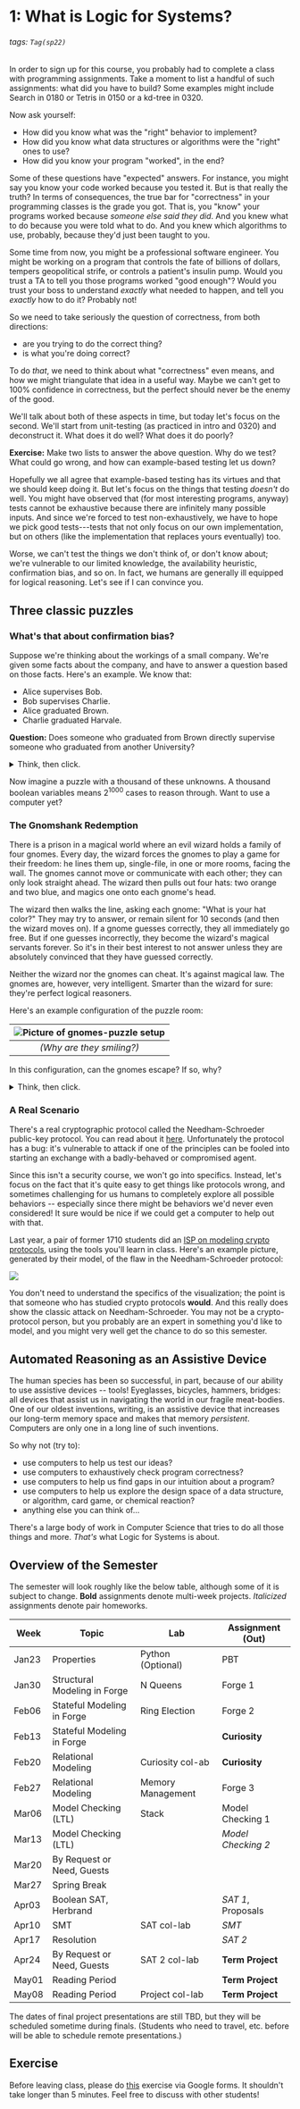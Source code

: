 # 1: What is Logic for Systems?

###### tags: `Tag(sp22)`

In order to sign up for this course, you probably had to complete a class with programming assignments. Take a moment to list a handful of such assignments: what did you have to build? Some examples might include Search in 0180 or Tetris in 0150 or a kd-tree in 0320. 

Now ask yourself:
* How did you know what was the "right" behavior to implement?
* How did you know what data structures or algorithms were the "right" ones to use?
* How did you know your program "worked", in the end?

Some of these questions have "expected" answers. For instance, you might say you know your code worked because you tested it. But is that really the truth? In terms of consequences, the true bar for "correctness" in your programming classes is the grade you got. That is, you "know" your programs worked because _someone else said they did_. And you knew what to do because you were told what to do. And you knew which algorithms to use, probably, because they'd just been taught to you.

Some time from now, you might be a professional software engineer. You might be working on a program that controls the fate of billions of dollars, tempers geopolitical strife, or controls a patient's insulin pump. Would you trust a TA to tell you those programs worked "good enough"? Would you trust your boss to understand _exactly_ what needed to happen, and tell you _exactly_ how to do it? Probably not!

So we need to take seriously the question of correctness, from both directions: 
* are you trying to do the correct thing?
* is what you're doing correct? 

To do _that_, we need to think about what "correctness" even means, and how we might triangulate that idea in a useful way. Maybe we can't get to 100% confidence in correctness, but the perfect should never be the enemy of the good.

We'll talk about both of these aspects in time, but today let's focus on the second. We'll start from unit-testing (as practiced in intro and 0320) and deconstruct it. What does it do well? What does it do poorly?

**Exercise:** Make two lists to answer the above question. Why do we test? What could go wrong, and how can example-based testing let us down?

Hopefully we all agree that example-based testing has its virtues and that we should keep doing it. But let's focus on the things that testing _doesn't_ do well. You might have observed that (for most interesting programs, anyway) tests cannot be exhaustive because there are infinitely many possible inputs. And since we're forced to test non-exhaustively, we have to hope we pick good tests---tests that not only focus on our own implementation, but on others (like the implementation that replaces yours eventually) too.

Worse, we can't test the things we don't think of, or don't know about; we're vulnerable to our limited knowledge, the availability heuristic, confirmation bias, and so on. In fact, we humans are generally ill equipped for logical reasoning. Let's see if I can convince you.

## Three classic puzzles

### What's that about confirmation bias?

Suppose we're thinking about the workings of a small company. We're given some facts about the company, and have to answer a question based on those facts. Here's an example. We know that:

* Alice supervises Bob.
* Bob supervises Charlie.
* Alice graduated Brown.
* Charlie graduated Harvale.


**Question:** Does someone who graduated from Brown directly supervise someone who graduated from another University?

<details>
    <summary>Think, then click.</summary>
Yes! Regardless of whether Bob graduated from Brown, _some_ Brown graduate supervises _some_ non-Brown graduate. Reasoning by hypotheticals, there is one fact we don't know: where Bob graduated. In case he graduated Brown, he supervises Charlie, a non-Brown graduate. In case he graduated from another school, he's supervised by Alice, a Brown graduate.
    
Humans tend to be very bad at reasoning by hypotheticals. There's a temptation to think that this puzzle isn't solvable because we don't know where Bob graduated from. Even Tim thought this when he first encountered the puzzle---in grad school! For logic!    
</details>


Now imagine a puzzle with a thousand of these unknowns. A thousand boolean variables means $2^{1000}$ cases to reason through. Want to use a computer yet?

### The Gnomshank Redemption

There is a prison in a magical world where an evil wizard holds a family of four gnomes. Every day, the wizard forces the gnomes to play a game for their freedom: he lines them up, single-file, in one or more rooms, facing the wall. The gnomes cannot move or communicate with each other; they can only look straight ahead. The wizard then pulls out four hats: two orange and two blue, and magics one onto each gnome's head.

The wizard then walks the line, asking each gnome: "What is your hat color?" They may try to answer, or remain silent for 10 seconds (and then the wizard moves on). If a gnome guesses correctly, they all immediately go free. But if one guesses incorrectly, they become the wizard's magical servants forever. So it's in their best interest to not answer unless they are absolutely convinced that they have guessed correctly.

Neither the wizard nor the gnomes can cheat. It's against magical law. The gnomes are, however, very intelligent. Smarter than the wizard for sure: they're perfect logical reasoners.

Here's an example configuration of the puzzle room:

| ![Picture of gnomes-puzzle setup](https://i.imgur.com/SFAoYZy.jpg) |
|:--:| 
|  *(Why are they smiling?)* |



In this configuration, can the gnomes escape? If so, why?

<details>
    <summary>Think, then click.</summary>
    Yes! The gnomes can escape, because they're able to use the knowledge of other gnomes _without explicit communication. When the wizard asks Gnome #2 what color their hat is, Gnome #2 can conclude nothing, and is silent. Gnome #3 can then reason that his hat, and the hat of Gnome #4, must be different colors. Only two colors are possible. And so the wizard is thwarted.
</details>


### A Real Scenario

There's a real cryptographic protocol called the Needham-Schroeder public-key protocol. You can read about it [here](https://en.wikipedia.org/wiki/Needham–Schroeder_protocol#The_public-key_protocol). Unfortunately the protocol has a bug: it's vulnerable to attack if one of the principles can be fooled into starting an exchange with a badly-behaved or compromised agent.

Since this isn't a security course, we won't go into specifics. Instead, let's focus on the fact that it's quite easy to get things like protocols wrong, and sometimes challenging for us humans to completely explore all possible behaviors -- especially since there might be behaviors we'd never even considered! It sure would be nice if we could get a computer to help out with that.

Last year, a pair of former 1710 students did an [ISP on modeling crypto protocols](http://cs.brown.edu/~tbn/publications/ssdnk-fest21-forge.pdf), using the tools you'll learn in class. Here's an example picture, generated by their model, of the flaw in the Needham-Schroeder protocol:

![](https://i.imgur.com/60jnj0s.png)

You don't need to understand the specifics of the visualization; the point is that someone who has studied crypto protocols **would**. And this really does show the classic attack on Needham-Schroeder. You may not be a crypto-protocol person, but you probably are an expert in something you'd like to model, and you might very well get the chance to do so this semester.

## Automated Reasoning as an Assistive Device

The human species has been so successful, in part, because of our ability to use assistive devices -- tools! Eyeglasses, bicycles, hammers, bridges: all devices that assist us in navigating the world in our fragile meat-bodies. One of our oldest inventions, writing, is an assistive device that increases our long-term memory space and makes that memory _persistent_. Computers are only one in a long line of such inventions.

So why not (try to):
* use computers to help us test our ideas?
* use computers to exhaustively check program correctness?
* use computers to help us find gaps in our intuition about a program?
* use computers to help us explore the design space of a data structure, or algorithm, card game, or chemical reaction?
* anything else you can think of...

There's a large body of work in Computer Science that tries to do all those things and more. _That's_ what Logic for Systems is about.

## Overview of the Semester

The semester will look roughly like the below table, although some of it is subject to change. **Bold** assignments denote multi-week projects. _Italicized_ assignments denote pair homeworks.

| Week | Topic                        | Lab              | Assignment (Out) |
|------|------------------------------|------------------|------------|
| Jan23 | Properties                  | Python (Optional)| PBT        |
| Jan30 | Structural Modeling in Forge| N Queens         | Forge 1    |
| Feb06 | Stateful Modeling in Forge  | Ring Election    | Forge 2    |
| Feb13 | Stateful Modeling in Forge  |                  | **Curiosity**  |
| Feb20 | Relational Modeling         | Curiosity col-ab | **Curiosity**  |
| Feb27 | Relational Modeling         | Memory Management| Forge 3    |
| Mar06 | Model Checking (LTL)        | Stack            | Model Checking 1 |
| Mar13 | Model Checking (LTL)        |                  | _Model Checking 2_ |
| Mar20 | By Request or Need, Guests  |                  |                  |
| Mar27 | Spring Break                |                  |                  |
| Apr03 | Boolean SAT, Herbrand       |                  | _SAT 1_, Proposals |
| Apr10 | SMT                         | SAT col-lab      | _SMT_              |
| Apr17 | Resolution                  |                  | _SAT 2_            |
| Apr24 | By Request or Need, Guests  | SAT 2 col-lab    | **Term Project** |
| May01 | Reading Period              |                  | **Term Project** |
| May08 | Reading Period              | Project col-lab  | **Term Project** |


The dates of final project presentations are still TBD, but they will be scheduled sometime during finals. (Students who need to travel, etc. before will be able to schedule remote presentations.)

## Exercise

Before leaving class, please do [this](https://forms.gle/qxmXWGnLiSAu86YR6) exercise via Google forms. It shouldn't take longer than 5 minutes. Feel free to discuss with other students!